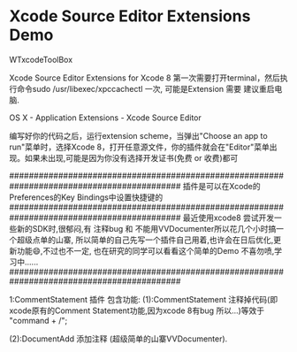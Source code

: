 # Xcode Source Editor Extensions Demo

WTxcodeToolBox

Xcode Source Editor Extensions for Xcode 8
第一次需要打开terminal，然后执行命令sudo /usr/libexec/xpccachectl 一次,
可能是Extension 需要 建议重启电脑.

OS X - Application Extensions - Xcode Source Editor 

编写好你的代码之后，运行extension scheme，当弹出"Choose an app to run"菜单时，选择Xcode 8，打开任意源文件，你的插件就会在"Editor"菜单出现。如果未出现,可能是因为你没有选择开发证书(免费 or 收费)都可

###########################################################################################
插件是可以在Xcode的Preferences的Key Bindings中设置快捷键的 
###########################################################################################
最近使用xcode8 尝试开发一些新的SDK时,很郁闷,有 注释bug 和 不能用VVDocumenter所以花几个小时搞一个超级点单的山寨,
所以简单的自己先写一个插件自己用着,也许会在日后优化,更新功能😄,不过也不一定,
也在研究的同学可以看看这个简单的Demo
不喜勿喷,学习中......
###########################################################################################

1:CommentStatement 插件
包含功能:
(1):CommentStatement 注释掉代码(即xcode原有的Comment Statement功能,因为xcode 8有bug 所以...)等效于 "command + /";

(2):DocumentAdd      添加注释 (超级简单的山寨VVDocumenter).

